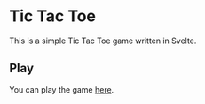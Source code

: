 # Tic Tac Toe

This is a simple Tic Tac Toe game written in Svelte.

## Play

You can play the game [here]().
